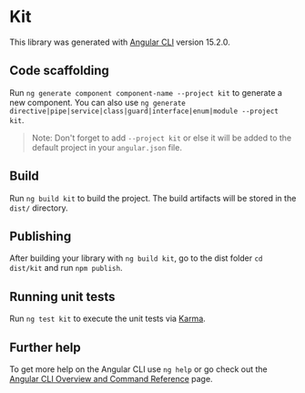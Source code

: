 # Kit

This library was generated with [Angular CLI](https://github.com/angular/angular-cli) version 15.2.0.

## Code scaffolding

Run `ng generate component component-name --project kit` to generate a new component. You can also use `ng generate directive|pipe|service|class|guard|interface|enum|module --project kit`.
> Note: Don't forget to add `--project kit` or else it will be added to the default project in your `angular.json` file. 

## Build

Run `ng build kit` to build the project. The build artifacts will be stored in the `dist/` directory.

## Publishing

After building your library with `ng build kit`, go to the dist folder `cd dist/kit` and run `npm publish`.

## Running unit tests

Run `ng test kit` to execute the unit tests via [Karma](https://karma-runner.github.io).

## Further help

To get more help on the Angular CLI use `ng help` or go check out the [Angular CLI Overview and Command Reference](https://angular.io/cli) page.
